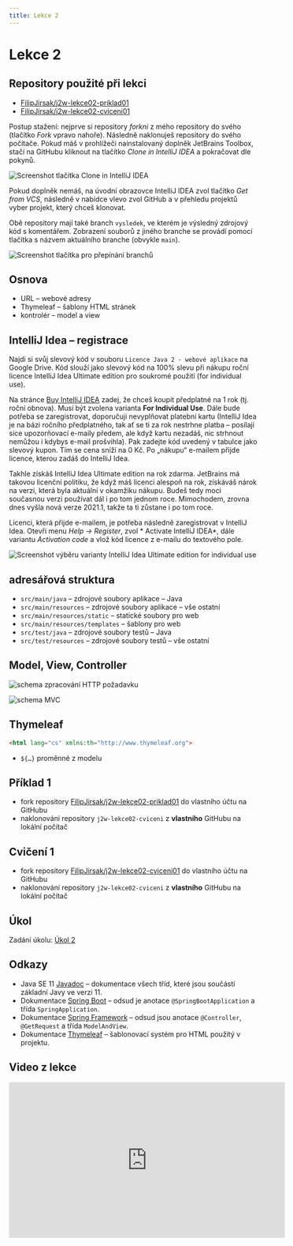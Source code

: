 ```yaml
---
title: Lekce 2
---
```


# Lekce 2

## Repository použité při lekci

* [FilipJirsak/j2w-lekce02-priklad01](https://github.com/FilipJirsak/j2w-lekce02-priklad01)
* [FilipJirsak/j2w-lekce02-cviceni01](https://github.com/FilipJirsak/j2w-lekce02-cviceni01)

Postup stažení: nejprve si repository *forkni* z mého repository do svého (tlačítko *Fork* vpravo nahoře). Následně naklonuješ repository do svého počítače.
Pokud máš v prohlížeči nainstalovaný doplněk JetBrains Toolbox, stačí na GitHubu kliknout na tlačítko *Clone in IntelliJ IDEA* a pokračovat dle pokynů.

![Screenshot tlačítka Clone in IntelliJ IDEA](img/lekce-2/GitHub-Toolbox.png)

Pokud doplněk nemáš, na úvodní obrazovce IntelliJ IDEA zvol tlačítko *Get from VCS*, následně v nabídce vlevo zvol GitHub a v přehledu projektů vyber projekt,
který chceš klonovat.

Obě repository mají také branch `vysledek`, ve kterém je výsledný zdrojový kód s komentářem. Zobrazení souborů z jiného branche se provádí pomocí tlačítka s
názvem aktuálního branche (obvykle `main`).

![Screenshot tlačítka pro přepínání branchů](img/lekce-2/GitHub-branch-selector.gif)

## Osnova

* URL – webové adresy
* Thymeleaf – šablony HTML stránek
* kontrolér – model a view

## IntelliJ Idea – registrace

Najdi si svůj slevový kód v souboru `Licence Java 2 - webové aplikace` na Google Drive. Kód slouží jako slevový kód na 100% slevu při nákupu roční licence
IntelliJ Idea Ultimate edition pro soukromé použití (for individual use).

Na stránce [Buy IntelliJ IDEA](https://www.jetbrains.com/idea/buy/#personal?billing=yearly) zadej, že chceš koupit předplatné na 1 rok (tj. roční obnova).
Musí být zvolena varianta **For Individual Use**. Dále bude potřeba se zaregistrovat, doporučuji nevyplňovat platební kartu (IntelliJ Idea je na bázi ročního
předplatného, tak ať se ti za rok nestrhne platba – posílají sice upozorňovací e-maily předem, ale když kartu nezadáš, nic strhnout nemůžou i kdybys e-mail
prošvihla). Pak zadejte kód uvedený v tabulce jako slevový kupon. Tím se cena sníží na 0 Kč. Po „nákupu“ e-mailem přijde licence, kterou zadáš do IntelliJ Idea.

Takhle získáš IntelliJ Idea Ultimate edition na rok zdarma. JetBrains má takovou licenční politiku, že když máš licenci alespoň na rok, získáváš
nárok na verzi, která byla aktuální v okamžiku nákupu. Budeš tedy moci současnou verzi používat dál i po tom jednom roce. Mimochodem, zrovna dnes vyšla nová
verze 2021.1, takže ta ti zůstane i po tom roce.

Licenci, která přijde e-mailem, je potřeba následně zaregistrovat v IntelliJ Idea. Otevři menu *Help → Register*, zvol *
Activate IntelliJ IDEA*, dále variantu *Activation code* a vlož kód licence z e-mailu do textového pole.

![Screenshot výběru varianty IntelliJ Idea Ultimate edition for individual use](img/lekce-2/nakup.png)

## adresářová struktura

* `src/main/java` – zdrojové soubory aplikace – Java
* `src/main/resources` – zdrojové soubory aplikace – vše ostatní
* `src/main/resources/static` – statické soubory pro web
* `src/main/resources/templates` – šablony pro web
* `src/test/java` – zdrojové soubory testů – Java
* `src/test/resources` – zdrojové soubory testů – vše ostatní

## Model, View, Controller

![schema zpracování HTTP požadavku](img/lekce-2/controller.png)

![schema MVC](img/lekce-2/MVC.png)

## Thymeleaf

```html
<html lang="cs" xmlns:th="http://www.thymeleaf.org">
```

* `${…}` proměnné z modelu

## Příklad 1

- fork repository [FilipJirsak/j2w-lekce02-priklad01](https://github.com/FilipJirsak/j2w-lekce02-priklad01) do vlastního účtu na GitHubu
- naklonování repository `j2w-lekce02-cviceni` z **vlastního** GitHubu na lokální počítač

## Cvičení 1

- fork repository [FilipJirsak/j2w-lekce02-cviceni01](https://github.com/FilipJirsak/j2w-lekce02-cviceni01) do vlastního účtu na GitHubu
- naklonování repository `j2w-lekce02-cviceni` z **vlastního** GitHubu na lokální počítač

## Úkol

Zadání úkolu: [Úkol 2](lekce-2-ukol-2.html)

## Odkazy

* Java SE 11 [Javadoc](https://docs.oracle.com/en/java/javase/11/docs/api/java.base/) – dokumentace všech tříd, které jsou součástí základní Javy ve verzi 11.
* Dokumentace [Spring Boot](https://spring.io/projects/spring-boot#learn) – odsud je anotace `@SpringBootApplication` a třída `SpringApplication`.
* Dokumentace [Spring Framework](https://spring.io/projects/spring-framework#learn) – odsud jsou anotace `@Controller`, `@GetRequest` a třída `ModelAndView`.
* Dokumentace [Thymeleaf](https://www.thymeleaf.org/doc/tutorials/3.0/usingthymeleaf.html) – šablonovací systém pro HTML použitý v projektu.

## Video z lekce

<iframe width="560" height="315" src="https://www.youtube.com/embed/gUwl1wlV3sk" title="YouTube video player" frameborder="0" allow="accelerometer; autoplay; clipboard-write; encrypted-media; gyroscope; picture-in-picture" allowfullscreen></iframe>

